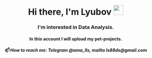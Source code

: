 <h1 align="center">Hi there, I'm Lyubov</a>
<img src="https://github.com/blackcater/blackcater/raw/main/images/Hi.gif" height="32"/></h1>  
<h3 align="center">I'm interested in Data Analysis.</h3>
<h4 align="center">In this account I will upload my pet-projects.</h4>

<h5 align="center">📫 How to reach me: Telegram @ama_lls, mailto ls88ds@gmail.com</h5>

<!--
**ama-lls/ama-lls** is a ✨ _special_ ✨ repository because its `README.md` (this file) appears on your GitHub profile.

Here are some ideas to get you started:

- 🔭 I’m currently working on ...
- 🌱 I’m currently learning ...
- 👯 I’m looking to collaborate on ...
- 🤔 I’m looking for help with ...
- 💬 Ask me about ...
- 📫 How to reach me: ...
- 😄 Pronouns: ...
- ⚡ Fun fact: ...
-->
